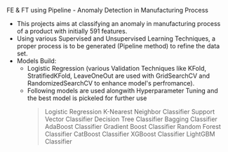 FE & FT using Pipeline - Anomaly Detection in Manufacturing Process
  - This projects aims at classifying an anomaly in manufacturing process of a product with initially 591 features.
  - Using various Supervised and Unsupervised Learning Techniques, a proper process is to be generated (Pipeline method) to refine the data set.
  - Models Build:
    * Logistic Regression (various Validation Techniques like KFold, StratifiedKFold, LeaveOneOut are used with GridSearchCV and RandomizedSearchCV to enhance model's perfromance).
    * Following models are used alongwith Hyperparameter Tuning and the best model is pickeled for further use
      > Logistic Regression
      > K-Nearest Neighbor Classifier
      > Support Vector Classifier
      > Decision Tree Classifier
      > Bagging Classifier
      > AdaBoost Classifier
      > Gradient Boost Classifier
      > Random Forest Classifier
      > CatBoost Classifier
      > XGBoost Classifier
      > LightGBM Classifier
